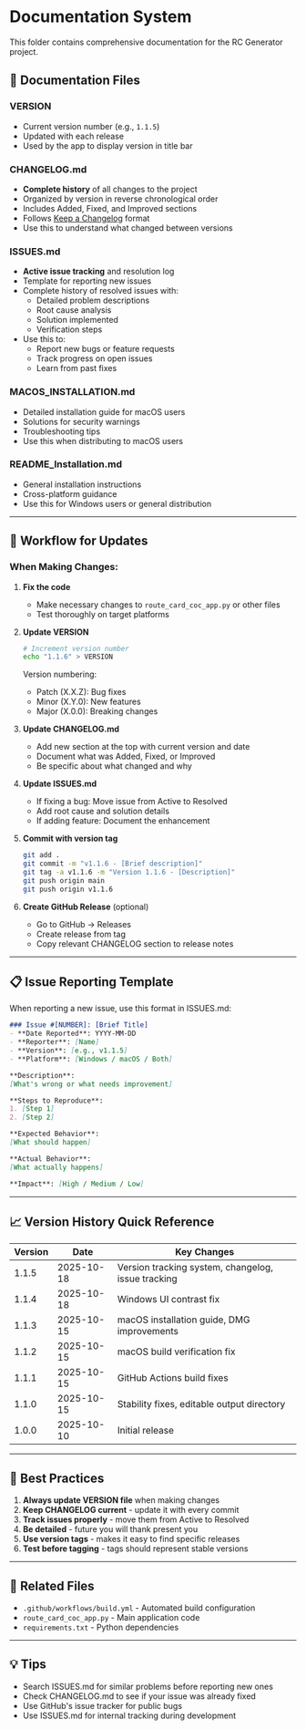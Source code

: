 # Documentation System

This folder contains comprehensive documentation for the RC Generator project.

## 📄 Documentation Files

### VERSION
- Current version number (e.g., `1.1.5`)
- Updated with each release
- Used by the app to display version in title bar

### CHANGELOG.md
- **Complete history** of all changes to the project
- Organized by version in reverse chronological order
- Includes Added, Fixed, and Improved sections
- Follows [Keep a Changelog](https://keepachangelog.com/) format
- Use this to understand what changed between versions

### ISSUES.md
- **Active issue tracking** and resolution log
- Template for reporting new issues
- Complete history of resolved issues with:
  - Detailed problem descriptions
  - Root cause analysis
  - Solution implemented
  - Verification steps
- Use this to:
  - Report new bugs or feature requests
  - Track progress on open issues
  - Learn from past fixes

### MACOS_INSTALLATION.md
- Detailed installation guide for macOS users
- Solutions for security warnings
- Troubleshooting tips
- Use this when distributing to macOS users

### README_Installation.md
- General installation instructions
- Cross-platform guidance
- Use this for Windows users or general distribution

---

## 🔄 Workflow for Updates

### When Making Changes:

1. **Fix the code**
   - Make necessary changes to `route_card_coc_app.py` or other files
   - Test thoroughly on target platforms

2. **Update VERSION**
   ```bash
   # Increment version number
   echo "1.1.6" > VERSION
   ```
   Version numbering:
   - Patch (X.X.Z): Bug fixes
   - Minor (X.Y.0): New features
   - Major (X.0.0): Breaking changes

3. **Update CHANGELOG.md**
   - Add new section at the top with current version and date
   - Document what was Added, Fixed, or Improved
   - Be specific about what changed and why

4. **Update ISSUES.md**
   - If fixing a bug: Move issue from Active to Resolved
   - Add root cause and solution details
   - If adding feature: Document the enhancement

5. **Commit with version tag**
   ```bash
   git add .
   git commit -m "v1.1.6 - [Brief description]"
   git tag -a v1.1.6 -m "Version 1.1.6 - [Description]"
   git push origin main
   git push origin v1.1.6
   ```

6. **Create GitHub Release** (optional)
   - Go to GitHub → Releases
   - Create release from tag
   - Copy relevant CHANGELOG section to release notes

---

## 📋 Issue Reporting Template

When reporting a new issue, use this format in ISSUES.md:

```markdown
### Issue #[NUMBER]: [Brief Title]
- **Date Reported**: YYYY-MM-DD
- **Reporter**: [Name]
- **Version**: [e.g., v1.1.5]
- **Platform**: [Windows / macOS / Both]

**Description**:
[What's wrong or what needs improvement]

**Steps to Reproduce**:
1. [Step 1]
2. [Step 2]

**Expected Behavior**:
[What should happen]

**Actual Behavior**:
[What actually happens]

**Impact**: [High / Medium / Low]
```

---

## 📈 Version History Quick Reference

| Version | Date | Key Changes |
|---------|------|-------------|
| 1.1.5 | 2025-10-18 | Version tracking system, changelog, issue tracking |
| 1.1.4 | 2025-10-18 | Windows UI contrast fix |
| 1.1.3 | 2025-10-15 | macOS installation guide, DMG improvements |
| 1.1.2 | 2025-10-15 | macOS build verification fix |
| 1.1.1 | 2025-10-15 | GitHub Actions build fixes |
| 1.1.0 | 2025-10-15 | Stability fixes, editable output directory |
| 1.0.0 | 2025-10-10 | Initial release |

---

## 🎯 Best Practices

1. **Always update VERSION file** when making changes
2. **Keep CHANGELOG current** - update it with every commit
3. **Track issues properly** - move them from Active to Resolved
4. **Be detailed** - future you will thank present you
5. **Use version tags** - makes it easy to find specific releases
6. **Test before tagging** - tags should represent stable versions

---

## 🔗 Related Files

- `.github/workflows/build.yml` - Automated build configuration
- `route_card_coc_app.py` - Main application code
- `requirements.txt` - Python dependencies

---

## 💡 Tips

- Search ISSUES.md for similar problems before reporting new ones
- Check CHANGELOG.md to see if your issue was already fixed
- Use GitHub's issue tracker for public bugs
- Use ISSUES.md for internal tracking during development
